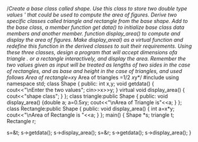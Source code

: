 /*Create a base class called shape. Use this class to store two double type values ' that could be used to compute the area of figures. Derive two specific classes called triangle and rectangle from the base shape. Add to the base class, a member function get data() to initialize base class data members and another member. function display_area() to compute and display the area of figures. Make display_areal) as a virtual function and redefine this function in the derived classes to suit their requirements.
Using these three classes, design a program that will accept dimensions ofa triangle . or a rectangle interactively, and display the area.
Remember the two values given as input will be treated as lengths of two sides in the case of rectangles, and as base and height in the case of triangles, and used follows
Area of rectangle=x*y
Area of triangles =1/2 *x*y*/
#include<iostream>
using namespace std;
class Shape
{
public:
int x,y;
void getdata()
{
cout<<"\nEnter the two values";
cin>>x>>y;
}
virtual void display_area()
{
cout<<"shape class";
}
};
class triangle:public Shape
{
public:
void display_area()
{double a;
a=0.5*x*y;
cout<<"\nArea of Triangle is"<<a;
}
};
class Rectangle:public Shape
{
public:
void display_area()
{
int a=x*y;
cout<<"\nArea of Rectangle is "<<a;
}
};
main()
{
Shape *s;
triangle t;
Rectangle r;

s=&t;
s->getdata();
s->display_area();
s=&r;
s->getdata();
s->display_area();
}
